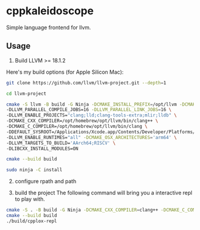 # cppkaleidoscope
Simple language frontend for llvm.

## Usage
1. Build LLVM >= 18.1.2

Here's my build options (for Apple Silicon Mac):

```bash
git clone https://github.com/llvm/llvm-project.git --depth=1

cd llvm-project

cmake -S llvm -B build -G Ninja -DCMAKE_INSTALL_PREFIX=/opt/llvm -DCMAKE_BUILD_TYPE=RelWithDebInfo \
-DLLVM_PARALLEL_COMPILE_JOBS=16 -DLLVM_PARALLEL_LINK_JOBS=16 \
-DLLVM_ENABLE_PROJECTS="clang;lld;clang-tools-extra;mlir;lldb" \
-DCMAKE_CXX_COMPILER=/opt/homebrew/opt/llvm/bin/clang++ \
-DCMAKE_C_COMPILER=/opt/homebrew/opt/llvm/bin/clang \
-DDEFAULT_SYSROOT=/Applications/Xcode.app/Contents/Developer/Platforms/MacOSX.platform/Developer/SDKs/MacOSX.sdk \
-DLLVM_ENABLE_RUNTIMES="all" -DCMAKE_OSX_ARCHITECTURES='arm64' \
-DLLVM_TARGETS_TO_BUILD='AArch64;RISCV' \
-DLIBCXX_INSTALL_MODULES=ON

cmake --build build

sudo ninja -C install
```
2. configure rpath and path

3. build the project
The following command will bring you a interactive repl to play with.
```bash
cmake -S . -B build -G Ninja -DCMAKE_CXX_COMPILER=clang++ -DCMAKE_C_COMPILER=clang
cmake --build build
./build/cpplox-repl
```

